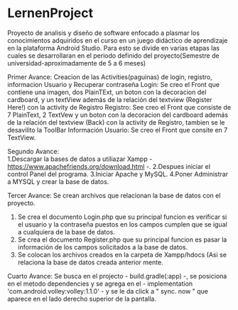 # LernenProject
Proyecto de analisis y diseño de software enfocado a plasmar los conocimientos adquiridos en el curso en un juego didáctico de aprendizaje en la plataforma Android Studio.
Para esto se divide en varias etapas las cuales se desarrollaran en el periodo definido del proyecto(Semestre de universidad-aproximadamente de 5 a 6 meses)

  Primer Avance: 
    Creacion de las Activities(paguinas) de login, registro, informacion Usuario y Recuperar contraseña 
      Login: Se creo el Front que contiene una imagen, dos PlainTExt, un boton con la decoracion del cardboard, y un textView además de la relación del textview (Register Here!) con la activity de Registro
      Registro: See creo el Front que consiste de 7 PlainText, 2 TextVew y un boton con la decoracion del cardboard además de la relación del textview (Back) con la activity de Registro, tambien se le desavilito la ToolBar
      Información Usuario: Se creo el Front que consite en 7 TextView.
      
Segundo Avance:   
1.Descargar la bases de datos a utiliazar Xampp - https://www.apachefriends.org/download.html -.
  2.Despues iniciar el control Panel del programa. 
    3.Iniciar Apache y MySQL.
      4.Poner Administrar a MYSQL y crear la base de datos.
      
Tercer Avance:
Se crean archivos que relacionan la base de datos con el proyecto.
1. Se crea el documento Login.php que su principal funcion es verificar si el usuario y la contraseña puestos en los campos cumplen que se igual a cualquiera de la base de datos.
2. Se crea el documento Register.php que su principal funcion es pasar la información de los campos solicitados a la base de datos.
3. Se colocan los archivos creados en la carpeta de Xampp/hdocs (Asi se relaciona la base de datos creada anterior mente.

Cuarto Avance:
Se busca en el projecto - build.gradle(:app) -, se posiciona en el metodo dependencies y se agrega en el - implementation 'com.android.volley:volley:1.1.0' - y se le da click a " sync. now " que aparece en el lado derecho superior de la pantalla.

